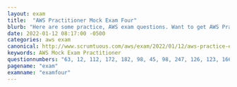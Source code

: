 ```yaml
---
layout: exam
title:  "AWS Practitioner Mock Exam Four"
blurb: "Here are some practice, AWS exam questions. Want to get AWS Practitioner certified? Start here.."
date: 2022-01-12 08:17:00 -0500
categories: aws exam
canonical: http://www.scrumtuous.com/aws/exam/2022/01/12/aws-practice-exam-four.html
keywords: AWS Mock Exam Practitioner
questionnumbers: "63, 12, 112, 172, 182, 98, 45, 98, 247, 126, 123, 166, 79"
pagename: "exam"
examname: "examfour"
---
```






